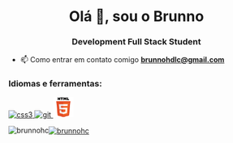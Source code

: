 <h1 align="center">Olá 👋, sou o Brunno</h1>
<h3 align="center">Development Full Stack Student</h3>

- 📫 Como entrar em contato comigo **brunnohdlc@gmail.com**


<h3 align="left">Idiomas e ferramentas:</h3>
<p align="left"> <a href="[https://www.w3schools.com/css/" target="_blank" rel="noreferrer"> <img src="https://raw.githubusercontent. com/devicons/devicon/master/icons/css3/css3-original-wordmark.svg" alt="css3" width="40" height="40"/> </a> <a href="https:// git-scm.com/" target="_blank" rel="noreferrer"> <img src="https://www.vectorlogo.zone/logos/git-scm/git-scm-icon.svg" alt=" git" width="40" height="40"/> </a> <a href="https://www.w3.org/html/" target="_blank" rel="noreferrer"> <img src ="https://raw.githubusercontent.com/devicons/devicon/master/icons/html5/html5-original-wordmark.svg" alt="html5" width="40" height="40"/> </a> <a href="https:// developer.mozilla.org/en-US/docs/Web/JavaScript" target="_blank" rel="noreferrer"> 
  
<p><img align="left" src="https://github-readme-stats.vercel.app/api/top-langs?username=brunnohc&show_icons=true&locale=en&layout=compact" alt="brunnohc" /> </p>

<p> <img align="center" src="https://github-readme-stats.vercel.app/api?username=brunnohc&show_icons=true&locale=en" alt="brunnohc" /> </p>
